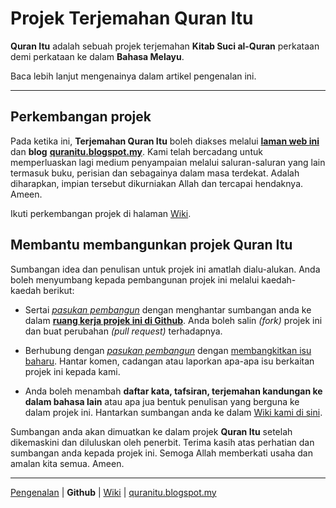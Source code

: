 # Projek Terjemahan Quran Itu

**Quran Itu** adalah sebuah projek terjemahan **Kitab Suci al-Quran** perkataan demi perkataan ke dalam **Bahasa Melayu**.  

Baca lebih lanjut mengenainya dalam artikel pengenalan ini.

---

## Perkembangan projek
Pada ketika ini, **Terjemahan Quran Itu** boleh diakses melalui [**laman web ini**][pengenalan] dan **blog** [**quranitu.blogspot.my**][blog]. Kami telah bercadang untuk memperluaskan lagi medium penyampaian melalui saluran-saluran yang lain termasuk buku, perisian dan sebagainya dalam masa terdekat. Adalah diharapkan, impian tersebut dikurniakan Allah dan tercapai hendaknya. Ameen.

Ikuti perkembangan projek di halaman [Wiki][wiki].


## Membantu membangunkan projek Quran Itu
Sumbangan idea dan penulisan untuk projek ini amatlah dialu-alukan. Anda boleh menyumbang kepada pembangunan projek ini melalui kaedah-kaedah berikut:

- Sertai [*pasukan pembangun*][contributors] dengan menghantar sumbangan anda ke dalam [**ruang kerja projek ini di Github**][github]. Anda boleh salin *(fork)* projek ini dan buat perubahan *(pull request)* terhadapnya.

- Berhubung dengan [*pasukan pembangun*][contributors] dengan [membangkitkan isu baharu][issues]. Hantar komen, cadangan atau laporkan apa-apa isu berkaitan projek ini kepada kami.

- Anda boleh menambah **daftar kata, tafsiran, terjemahan kandungan ke dalam bahasa lain** atau apa jua bentuk penulisan yang berguna ke dalam projek ini. Hantarkan sumbangan anda ke dalam [Wiki kami di sini][wiki].

Sumbangan anda akan dimuatkan ke dalam projek **Quran Itu** setelah dikemaskini dan diluluskan oleh penerbit. Terima kasih atas perhatian dan sumbangan anda kepada projek ini. Semoga Allah memberkati usaha dan amalan kita semua. Ameen.

[contributors]: https://github.com/nikahmadz/Quran-Itu/graphs/contributors
[issues]: https://github.com/nikahmadz/Quran-Itu/issues

---

[Pengenalan][pengenalan] | **Github** | [Wiki][wiki] | [quranitu.blogspot.my][blog]

[pengenalan]: https://nikahmadz.github.io/Quran-Itu/
[github]: https://nikahmadz.github.io/Quran-Itu/
[wiki]: https://github.com/nikahmadz/Quran-Itu/wiki
[blog]: https://quranitu.blogspot.my
